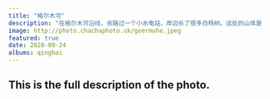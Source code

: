 ```yaml
---
title: "格尔木河"
description: "在格尔木河沿线，会路过一个小水电站，岸边长了很多白杨树。远处的山体是昆仑山边缘，中间的河道显示出格尔木河曾经多么浩瀚。这张图我打印了一幅艺术微喷挂在家中，时时可以欣赏。"
image: http://photo.chachaphoto.uk/geermuhe.jpeg
featured: true
date: 2020-09-24
albums: qinghai
---
```


## This is the full description of the photo.
